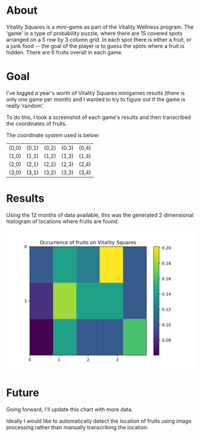 # About

Vitality Squares is a mini-game as part of the Vitality Wellness program. The 'game' is a type of probability puzzle, where there are 15 covered spots arranged on a 5 row by 3 column grid.
In each spot there is either a fruit, or a junk food -- the goal of the player is to guess the spots where a fruit is hidden. There are 6 fruits overall in each game.

# Goal

I've logged a year's worth of Vitality Squares minigames results (there is only one game per month) and I wanted to try to figure out if the game is really 'random'.

To do this, I took a screenshot of each game's results and then transcribed the coordinates of fruits. 

The coordinate system used is below:

|       |       |       |       |       |
|-------|-------|-------|-------|-------|
| (0,0) | (0,1) | (0,2) | (0,3) | (0,4) |
| (1,0) | (1,1) | (1,2) | (1,3) | (1,4) |
| (2,0) | (2,1) | (2,2) | (2,3) | (2,4) |
| (3,0) | (3,1) | (3,2) | (3,3) | (3,4) |

# Results

Using the 12 months of data available, this was the generated 2 dimensional histogram of locations where fruits are found.

![results](plot.svg)

# Future

Going forward, I'll update this chart with more data.

Ideally I would like to automatically detect the location of fruits using image processing rather than manually transcribing the location.